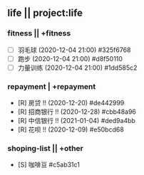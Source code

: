 ## life || project:life
  ### fitness || +fitness
  * [ ] 羽毛球 (2020-12-04 21:00)  #325f6768
  * [ ] 跑步 (2020-12-04 21:00)  #d8f50110
  * [ ] 力量训练 (2020-12-04 21:00)  #1dd585c2
  
  ### repayment | +repayment
  * [R] 房贷 !! (2020-12-20)  #de442999
  * [R] 招商银行 !! (2020-12-28)  #cbb48a96
  * [R] 中信银行 !! (2021-01-04)  #ded9a4bb
  * [R] 花呗 !! (2020-12-09)  #e50bcd68
  ### shoping-list || +other
  * [S] 咖啡豆  #c5ab31c1
